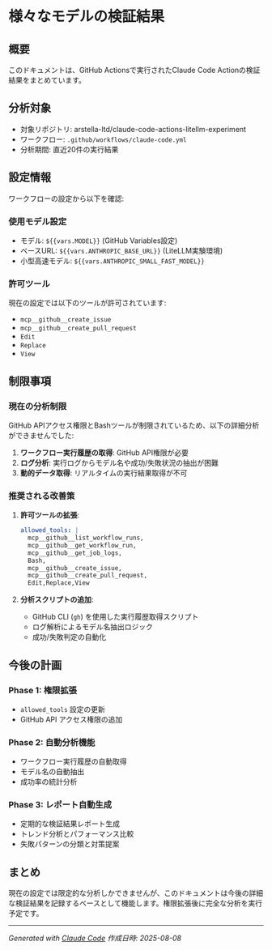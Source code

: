 # 様々なモデルの検証結果

## 概要
このドキュメントは、GitHub Actionsで実行されたClaude Code Actionの検証結果をまとめています。

## 分析対象
- 対象リポジトリ: arstella-ltd/claude-code-actions-litellm-experiment
- ワークフロー: `.github/workflows/claude-code.yml`
- 分析期間: 直近20件の実行結果

## 設定情報
ワークフローの設定から以下を確認:

### 使用モデル設定
- モデル: `${{vars.MODEL}}` (GitHub Variables設定)
- ベースURL: `${{vars.ANTHROPIC_BASE_URL}}` (LiteLLM実験環境)
- 小型高速モデル: `${{vars.ANTHROPIC_SMALL_FAST_MODEL}}`

### 許可ツール
現在の設定では以下のツールが許可されています:
- `mcp__github__create_issue`
- `mcp__github__create_pull_request` 
- `Edit`
- `Replace`
- `View`

## 制限事項

### 現在の分析制限
GitHub APIアクセス権限とBashツールが制限されているため、以下の詳細分析ができませんでした:

1. **ワークフロー実行履歴の取得**: GitHub API権限が必要
2. **ログ分析**: 実行ログからモデル名や成功/失敗状況の抽出が困難
3. **動的データ取得**: リアルタイムの実行結果取得が不可

### 推奨される改善策

1. **許可ツールの拡張**:
   ```yaml
   allowed_tools: |
     mcp__github__list_workflow_runs,
     mcp__github__get_workflow_run,
     mcp__github__get_job_logs,
     Bash,
     mcp__github__create_issue,
     mcp__github__create_pull_request,
     Edit,Replace,View
   ```

2. **分析スクリプトの追加**: 
   - GitHub CLI (`gh`) を使用した実行履歴取得スクリプト
   - ログ解析によるモデル名抽出ロジック
   - 成功/失敗判定の自動化

## 今後の計画

### Phase 1: 権限拡張
- `allowed_tools` 設定の更新
- GitHub API アクセス権限の追加

### Phase 2: 自動分析機能
- ワークフロー実行履歴の自動取得
- モデル名の自動抽出
- 成功率の統計分析

### Phase 3: レポート自動生成
- 定期的な検証結果レポート生成
- トレンド分析とパフォーマンス比較
- 失敗パターンの分類と対策提案

## まとめ

現在の設定では限定的な分析しかできませんが、このドキュメントは今後の詳細な検証結果を記録するベースとして機能します。権限拡張後に完全な分析を実行予定です。

---
*Generated with [Claude Code](https://claude.ai/code)*
*作成日時: 2025-08-08*